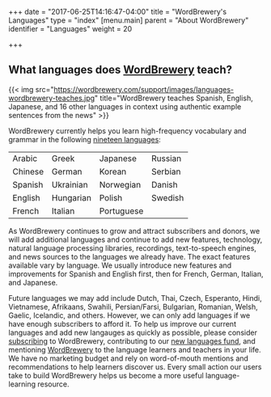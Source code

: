 +++
date = "2017-06-25T14:16:47-04:00"
title = "WordBrewery's Languages"
type = "index"
[menu.main]
    parent = "About WordBrewery"
    identifier = "Languages"
    weight = 20

+++

## What languages does [WordBrewery](https://wordbrewery.com) teach?


{{< img src="https://wordbrewery.com/support/images/languages-wordbrewery-teaches.jpg" title="WordBrewery teaches Spanish, English, Japanese, and 16 other languages in context using authentic example sentences from the news" >}}

WordBrewery currently helps you learn high-frequency vocabulary and grammar in the following [nineteen languages](https://wordbrewery.com/blog/learning/languages-wordbrewery-teaches.html):

<table border="0" cellspacing="0" cellpadding="6" rules="groups">

<tbody>
<tr>
<td class="left">Arabic</td>
<td class="left">Greek</td>
<td class="left">Japanese</td>
<td class="left">Russian</td>
</tr>

<tr>
<td class="left">Chinese</td>
<td class="left">German</td>
<td class="left">Korean</td>
<td class="left">Serbian</td>
</tr>

<tr>
<td class="left">Spanish</td>
<td class="left">Ukrainian</td>
<td class="left">Norwegian</td>
<td class="left">Danish</td>
</tr>

<tr>
<td class="left">English</td>
<td class="left">Hungarian</td>
<td class="left">Polish</td>
<td class="left">Swedish</td>
</tr>

<tr>
<td class="left">French</td>
<td class="left">Italian</td>
<td class="left">Portuguese</td>
<td class="left"></td>
</tr>
</tbody>
</table>

As WordBrewery continues to grow and attract subscribers and donors, we will add additional languages and continue to add new features, technology, natural language processing libraries, recordings, text-to-speech engines, and news sources to the languages we already have. The exact features available vary by language. We usually introduce new features and improvements for Spanish and English first, then for French, German, Italian, and Japanese.

Future languages we may add include Dutch, Thai, Czech, Esperanto, Hindi, Vietnamese, Afrikaans, Swahili, Persian/Farsi, Bulgarian, Romanian, Welsh, Gaelic, Icelandic, and others. However, we can only add languages if we have enough subscribers to afford it. To help us improve our current languages and add new langauges as quickly as possible, please consider [subscribing](https://wordbrewery.com/subscriptions) to WordBrewery, contributing to our [new languages fund](https://squareup.com/store/wordbrewery2), and mentioning [WordBrewery](https://wordbrewery.com) to the language learners and teachers in your life. We have no marketing budget and rely on word-of-mouth mentions and recommendations to help learners discover us. Every small action our users take to build WordBrewery helps us become a more useful language-learning resource.
